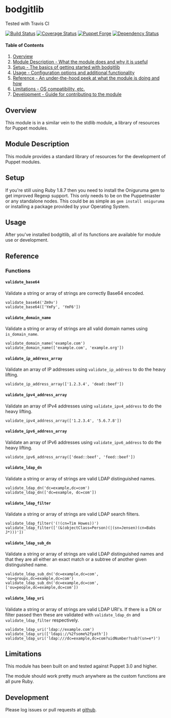 # bodgitlib

Tested with Travis CI

[![Build Status](https://travis-ci.org/bodgit/puppet-bodgitlib.svg?branch=master)](https://travis-ci.org/bodgit/puppet-bodgitlib)
[![Coverage Status](https://coveralls.io/repos/bodgit/puppet-bodgitlib/badge.svg?branch=master&service=github)](https://coveralls.io/github/bodgit/puppet-bodgitlib?branch=master)
[![Puppet Forge](http://img.shields.io/puppetforge/v/bodgit/bodgitlib.svg)](https://forge.puppetlabs.com/bodgit/bodgitlib)
[![Dependency Status](https://gemnasium.com/bodgit/puppet-bodgitlib.svg)](https://gemnasium.com/bodgit/puppet-bodgitlib)

#### Table of Contents

1. [Overview](#overview)
2. [Module Description - What the module does and why it is useful](#module-description)
3. [Setup - The basics of getting started with bodgitlib](#setup)
4. [Usage - Configuration options and additional functionality](#usage)
5. [Reference - An under-the-hood peek at what the module is doing and how](#reference)
6. [Limitations - OS compatibility, etc.](#limitations)
7. [Development - Guide for contributing to the module](#development)

## Overview

This module is in a similar vein to the stdlib module, a library of resources
for Puppet modules.

## Module Description

This module provides a standard library of resources for the development of
Puppet modules.

## Setup

If you're still using Ruby 1.8.7 then you need to install the Oniguruma gem to
get improved Regexp support. This only needs to be on the Puppetmaster or any
standalone nodes. This could be as simple as `gem install oniguruma` or
installing a package provided by your Operating System.

## Usage

After you've installed bodgitlib, all of its functions are available for module
use or development.

## Reference

### Functions

#### `validate_base64`

Validate a string or array of strings are correctly Base64 encoded.

~~~
validate_base64('Zm9v')
validate_base64(['YmFy', 'YmF6'])
~~~

#### `validate_domain_name`

Validate a string or array of strings are all valid domain names using
`is_domain_name`.

~~~
validate_domain_name('example.com')
validate_domain_name(['example.com', 'example.org'])
~~~

#### `validate_ip_address_array`

Validate an array of IP addresses using `validate_ip_address` to do the
heavy lifting.

~~~
validate_ip_address_array(['1.2.3.4', 'dead::beef'])
~~~

#### `validate_ipv4_address_array`

Validate an array of IPv4 addresses using `validate_ipv4_address` to do the
heavy lifting.

~~~
validate_ipv4_address_array(['1.2.3.4', '5.6.7.8'])
~~~

#### `validate_ipv6_address_array`

Validate an array of IPv6 addresses using `validate_ipv6_address` to do the
heavy lifting.

~~~
validate_ipv6_address_array(['dead::beef', 'feed::beef'])
~~~

#### `validate_ldap_dn`

Validate a string or array of strings are valid LDAP distinguished names.

~~~
validate_ldap_dn('dc=example,dc=com')
validate_ldap_dn(['dc=example, dc=com'])
~~~

#### `validate_ldap_filter`

Validate a string or array of strings are valid LDAP search filters.

~~~
validate_ldap_filter('(!(cn=Tim Howes))')
validate_ldap_filter(['(&(objectClass=Person)(|(sn=Jensen)(cn=Babs J*)))'])
~~~

#### `validate_ldap_sub_dn`

Validate a string or array of strings are valid LDAP distinguished names and
that they are all either an exact match or a subtree of another given
distinguished name.

~~~
validate_ldap_sub_dn('dc=example,dc=com', 'ou=groups,dc=example,dc=com')
validate_ldap_sub_dn('dc=example,dc=com', ['ou=people,dc=example,dc=com'])
~~~

#### `validate_ldap_uri`

Validate a string or array of strings are valid LDAP URI's. If there is a DN
or filter passed then these are validated with `validate_ldap_dn` and
`validate_ldap_filter` respectively.

~~~
validate_ldap_uri('ldap://example.com')
validate_ldap_uri(['ldapi://%2fsome%2fpath'])
validate_ldap_uri('ldap:///dc=example,dc=com?uidNumber?sub?(sn=e*)')
~~~

## Limitations

This module has been built on and tested against Puppet 3.0 and higher.

The module should work pretty much anywhere as the custom functions are all
pure Ruby.

## Development

Please log issues or pull requests at
[github](https://github.com/bodgit/puppet-bodgitlib).
